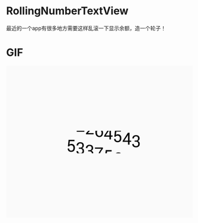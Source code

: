 # RollingNumberTextView
最近的一个app有很多地方需要这样乱滚一下显示余额，造一个轮子！

# GIF

<img width="583px" height=“473px” src="static/GIF.gif"></img>
